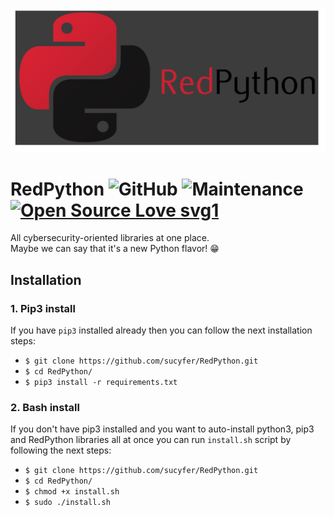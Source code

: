 ![](https://github.com/sucyfer/RedPython/blob/master/screenshots/RedPYLogo1.png)

# RedPython  ![GitHub](https://img.shields.io/github/license/sucyfer/RedPython?color=%23df2626)  ![Maintenance](https://img.shields.io/maintenance/yes/2020)  [![Open Source Love svg1](https://badges.frapsoft.com/os/v1/open-source.svg?v=103)](https://github.com/ellerbrock/open-source-badges/)

All cybersecurity-oriented libraries at one place.  
Maybe we can say that it's a new Python flavor! :grin:

## Installation

### 1. Pip3 install

If you have `pip3` installed already then you can follow the next installation steps:

- `$ git clone https://github.com/sucyfer/RedPython.git`
- `$ cd RedPython/`
- `$ pip3 install -r requirements.txt`

### 2. Bash install

If you don't have pip3 installed and you want to auto-install python3, pip3 and RedPython libraries all at once you can run `install.sh` script by following the next steps:

- `$ git clone https://github.com/sucyfer/RedPython.git`
- `$ cd RedPython/`
- `$ chmod +x install.sh`
- `$ sudo ./install.sh`



